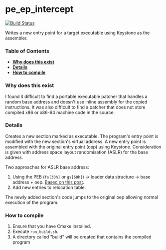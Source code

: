 # pe_ep_intercept
[![Build Status](https://travis-ci.org/raffclar/pe_ep_intercept.svg?branch=master)](https://travis-ci.org/raffclar/pe_ep_intercept)

Writes a new entry point for a target executable using Keystone as the assembler.

### Table of Contents
* **[Why does this exist](#Why-does-this-exist)**
* **[Details](#Details)**
* **[How to compile](#How-to-compile)**

### Why does this exist
I found it difficult to find a portable executable patcher that handles a random base address and doesn't use inline assembly for the copied instructions. It was also difficult to find a patcher that does not store compiled x86 or x86-64 machine code in the source.

### Details

Creates a new section marked as executable. The program's entry point is modified with the new section's virtual address. A new entry point is assembled
with the original entry point (oep) using Keystone. Consideration is given with address space layout randomisation (ASLR) for the base address.

Two approaches for ASLR base address:
1. Using the PEB (`fs[30h]` or `gs[60h]`) -> loader data structure -> base address + oep. [Based on this post][1].
2. Add new entries to relocation table.

The newly added section's code jumps to the original oep allowing normal execution of the program.

### How to compile

1. Ensure that you have Cmake installed.
2. Execute `run_build.sh`.
3. A directory called "build" will be created that contains the compiled program

[1]: https://illicitcoding.wordpress.com/2013/02/05/getting-the-base-address-of-a-dllexe-w-aslr-enabled/
